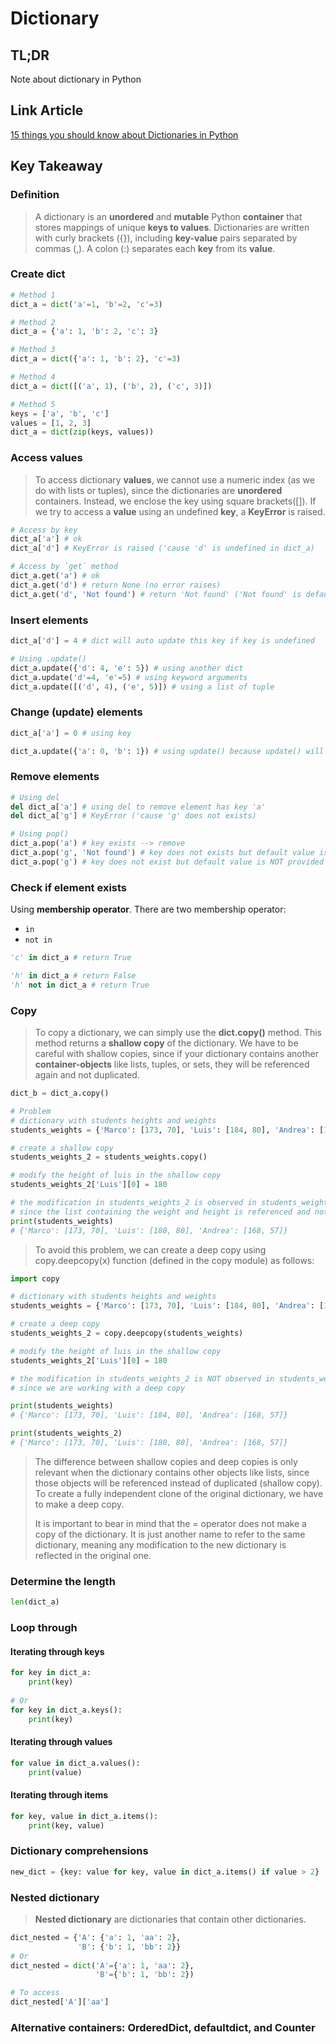 # Dictionary

## TL;DR

Note about dictionary in Python

## Link Article

[15 things you should know about Dictionaries in Python](https://towardsdatascience.com/15-things-you-should-know-about-dictionaries-in-python-44c55e75405c)

## Key Takeaway

### Definition

> A dictionary is an **unordered** and **mutable** Python **container** that stores mappings of unique **keys to values**. Dictionaries are written with curly brackets ({}), including **key-value** pairs separated by commas (,). A colon (:) separates each **key** from its **value**.

### Create dict

```python
# Method 1
dict_a = dict('a'=1, 'b'=2, 'c'=3)

# Method 2
dict_a = {'a': 1, 'b': 2, 'c': 3}

# Method 3
dict_a = dict({'a': 1, 'b': 2}, 'c'=3)

# Method 4
dict_a = dict([('a', 1), ('b', 2), ('c', 3)])

# Method 5
keys = ['a', 'b', 'c']
values = [1, 2, 3]
dict_a = dict(zip(keys, values))
```

### Access values

> To access dictionary **values**, we cannot use a numeric index (as we do with lists or tuples), since the dictionaries are **unordered** containers. Instead, we enclose the key using square brackets([]). If we try to access a **value** using an undefined **key**, a **KeyError** is raised.

```python
# Access by key
dict_a['a'] # ok
dict_a['d'] # KeyError is raised ('cause 'd' is undefined in dict_a)

# Access by `get` method
dict_a.get('a') # ok
dict_a.get('d') # return None (no error raises)
dict_a.get('d', 'Not found') # return 'Not found' ('Not found' is default value when dict can find key)
```

### Insert elements

```python
dict_a['d'] = 4 # dict will auto update this key if key is undefined

# Using .update()
dict_a.update({'d': 4, 'e': 5}) # using another dict
dict_a.update('d'=4, 'e'=5) # using keyword arguments
dict_a.update([('d', 4), ('e', 5)]) # using a list of tuple
```

### Change (update) elements

```python
dict_a['a'] = 0 # using key

dict_a.update({'a': 0, 'b': 1}) # using update() because update() will overwrites existing keys
```

### Remove elements

```python
# Using del
del dict_a['a'] # using del to remove element has key 'a'
del dict_a['g'] # KeyError ('cause 'g' does not exists)

# Using pop()
dict_a.pop('a') # key exists --> remove
dict_a.pop('g', 'Not found') # key does not exists but default value is provied, so error dont raise
dict_a.pop('g') # key does not exist but default value is NOT provided --> raise KeyError
```

### Check if element exists

Using **membership operator**. There are two membership operator:

- `in`
- `not in`

```python
'c' in dict_a # return True

'h' in dict_a # return False
'h' not in dict_a # return True
```

### Copy

> To copy a dictionary, we can simply use the **dict.copy()** method. This method returns a **shallow copy** of the dictionary. We have to be careful with shallow copies, since if your dictionary contains another **container-objects** like lists, tuples, or sets, they will be referenced again and not duplicated.

```python
dict_b = dict_a.copy()

# Problem
# dictionary with students heights and weights
students_weights = {'Marco': [173, 70], 'Luis': [184, 80], 'Andrea': [168, 57]}

# create a shallow copy
students_weights_2 = students_weights.copy()

# modify the height of luis in the shallow copy
students_weights_2['Luis'][0] = 180

# the modification in students_weights_2 is observed in students_weights
# since the list containing the weight and height is referenced and not duplicated
print(students_weights)
# {'Marco': [173, 70], 'Luis': [180, 80], 'Andrea': [168, 57]}
```

> To avoid this problem, we can create a deep copy using copy.deepcopy(x) function (defined in the copy module) as follows:

```python
import copy

# dictionary with students heights and weights
students_weights = {'Marco': [173, 70], 'Luis': [184, 80], 'Andrea': [168, 57]}

# create a deep copy
students_weights_2 = copy.deepcopy(students_weights)

# modify the height of luis in the shallow copy
students_weights_2['Luis'][0] = 180

# the modification in students_weights_2 is NOT observed in students_weights
# since we are working with a deep copy

print(students_weights)
# {'Marco': [173, 70], 'Luis': [184, 80], 'Andrea': [168, 57]}

print(students_weights_2)
# {'Marco': [173, 70], 'Luis': [180, 80], 'Andrea': [168, 57]}
```

> The difference between shallow copies and deep copies is only relevant when the dictionary contains other objects like lists, since those objects will be referenced instead of duplicated (shallow copy). To create a fully independent clone of the original dictionary, we have to make a deep copy.
>
> It is important to bear in mind that the = operator does not make a copy of the dictionary. It is just another name to refer to the same dictionary, meaning any modification to the new dictionary is reflected in the original one.

### Determine the length

```python
len(dict_a)
```

### Loop through

#### Iterating through keys

```python
for key in dict_a:
    print(key)
    
# Or
for key in dict_a.keys():
    print(key)
```

#### Iterating through values

```python
for value in dict_a.values():
    print(value)
```

#### Iterating through items

```python
for key, value in dict_a.items():
    print(key, value)
```

### Dictionary comprehensions

```python
new_dict = {key: value for key, value in dict_a.items() if value > 2}
```

### Nested dictionary

> **Nested dictionary** are dictionaries that contain other dictionaries.

```python
dict_nested = {'A': {'a': 1, 'aa': 2},
               'B': {'b': 1, 'bb': 2}}            
# Or
dict_nested = dict('A'={'a': 1, 'aa': 2},
                   'B'={'b': 1, 'bb': 2})

# To access
dict_nested['A']['aa']
```

### Alternative containers: OrderedDict, defaultdict, and Counter

